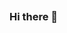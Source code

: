 ![<img src="1 br" widh="180"  height="200" />](https://github.com/ZhilovVladimir/ZhilovVladimir/assets/143441114/b4e8cc51-c95e-4d1e-9953-157686e2ffa5)
### Hi there 👋

<!--
**ZhilovVladimir/ZhilovVladimir** is a ✨ _special_ ✨ repository because its `README.md` (this file) appears on your GitHub profile.

Here are some ideas to get you started:

- 🔭 I’m currently working on ...
- 🌱 I’m currently learning ...
- 👯 I’m looking to collaborate on ...
- 🤔 I’m looking for help with ...
- 💬 Ask me about ...
- 📫 How to reach me: ...
- 😄 Pronouns: ...
- ⚡ Fun fact: ...
-->
